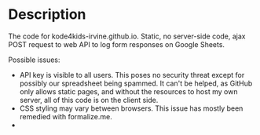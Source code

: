 # Description

The code for kode4kids-irvine.github.io. Static, no server-side code, ajax POST request to web API to log form responses on Google Sheets.

Possible issues:
- API key is visible to all users. This poses no security threat except for possibly our spreadsheet being spammed. It can't be helped, as GitHub only allows static pages, and without the resources to host my own server, all of this code is on the client side.
- CSS styling may vary between browsers. This issue has mostly been remedied with formalize.me.
- 